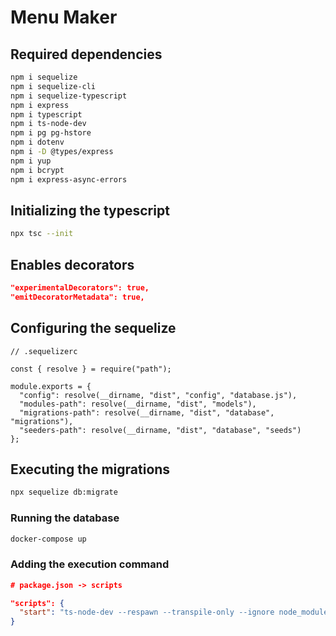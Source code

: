 # Menu Maker

## Required dependencies
```sh
npm i sequelize
npm i sequelize-cli
npm i sequelize-typescript
npm i express
npm i typescript
npm i ts-node-dev
npm i pg pg-hstore
npm i dotenv
npm i -D @types/express
npm i yup
npm i bcrypt
npm i express-async-errors
```

## Initializing the typescript
```sh
npx tsc --init
```

## Enables decorators
```json
"experimentalDecorators": true,
"emitDecoratorMetadata": true,
```

## Configuring the sequelize
```
// .sequelizerc

const { resolve } = require("path");

module.exports = {
  "config": resolve(__dirname, "dist", "config", "database.js"),
  "modules-path": resolve(__dirname, "dist", "models"),
  "migrations-path": resolve(__dirname, "dist", "database", "migrations"),
  "seeders-path": resolve(__dirname, "dist", "database", "seeds")
};
```

## Executing the migrations
```sh
npx sequelize db:migrate
```

### Running the database
```sh
docker-compose up
```

### Adding the execution command

```json
# package.json -> scripts

"scripts": {
  "start": "ts-node-dev --respawn --transpile-only --ignore node_modules src/server.ts"
}
```